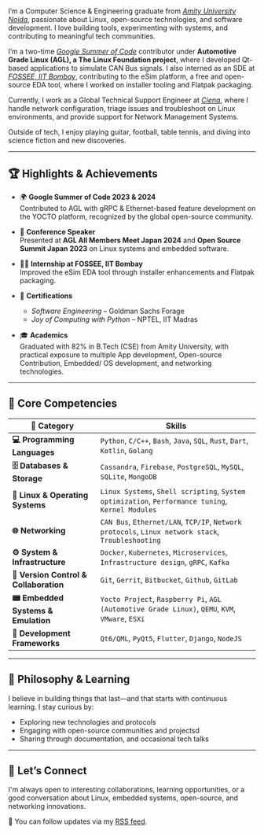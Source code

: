 #

I’m a Computer Science & Engineering graduate from _[Amity University Noida](https://www.amity.edu)_, passionate about Linux, open-source technologies, and software development. I love building tools, experimenting with systems, and contributing to meaningful tech communities.

I’m a two-time _[Google Summer of Code](https://summerofcode.withgoogle.com)_ contributor under __Automotive Grade Linux (AGL), a The Linux Foundation project__, where I developed Qt-based applications to simulate CAN Bus signals. I also interned as an SDE at _[FOSSEE, IIT Bombay](https://fossee.in)_, contributing to the eSim platform, a free and open-source EDA tool, where I worked on installer tooling and Flatpak packaging.

Currently, I work as a Global Technical Support Engineer at _[Ciena](https://www.ciena.com)_, where I handle network configuration, triage issues and troubleshoot on Linux environments, and provide support for Network Management Systems.

Outside of tech, I enjoy playing guitar, football, table tennis, and diving into science fiction and new discoveries.


---

## 🏆 Highlights & Achievements

- 🌍 **Google Summer of Code 2023 & 2024**  
  Contributed to AGL with gRPC & Ethernet-based feature development on the YOCTO platform, recognized by the global open-source community.

- 🎤 **Conference Speaker**  
  Presented at **AGL All Members Meet Japan 2024** and **Open Source Summit Japan 2023** on Linux systems and embedded software.

- 🧑‍💻 **Internship at FOSSEE, IIT Bombay**  
  Improved the eSim EDA tool through installer enhancements and Flatpak packaging.

- 📜 **Certifications**  
  - *Software Engineering* – Goldman Sachs Forage  
  - *Joy of Computing with Python* – NPTEL, IIT Madras

- 🎓 **Academics**  
  Graduated with 82% in B.Tech (CSE) from Amity University, with practical exposure to multiple App development, Open-source Contribution, Embedded/ OS development, and networking technologies.

---

## 🧠 Core Competencies

| **🔖 Category**                        | **Skills**                                                                                         |
| -------------------------------------- | --------------------------------------------------------------------------------------------------- |
| **💻 Programming Languages**           | `Python`, `C/C++`, `Bash`, `Java`, `SQL`, `Rust`, `Dart`, `Kotlin`, `Golang`                       |
| **🗄️ Databases & Storage**            | `Cassandra`, `Firebase`, `PostgreSQL`, `MySQL`, `SQLite`, `MongoDB`                                 |
| **🐧 Linux & Operating Systems**       | `Linux Systems`, `Shell scripting`, `System optimization`, `Performance tuning`, `Kernel Modules`  |
| **🌐 Networking**                      | `CAN Bus`, `Ethernet/LAN`, `TCP/IP`, `Network protocols`, `Linux network stack`, `Troubleshooting` |
| **⚙️ System & Infrastructure**         | `Docker`, `Kubernetes`, `Microservices`, `Infrastructure design`, `gRPC`, `Kafka`                  |
| **🔁 Version Control & Collaboration** | `Git`, `Gerrit`, `Bitbucket`, `Github`, `GitLab`                                                                                     |
| **📟 Embedded Systems & Emulation**                | `Yocto Project`, `Raspberry Pi`, `AGL (Automotive Grade Linux)`, `QEMU`, `KVM`, `VMware`, `ESXi`                                    |
| **🧱 Development Frameworks**          | `Qt6/QML`, `PyQt5`, `Flutter`, `Django`, `NodeJS`                                                  |

---

## 🧭 Philosophy & Learning

I believe in building things that last—and that starts with continuous learning. I stay curious by:

- Exploring new technologies and protocols  
- Engaging with open-source communities and projectsd 
- Sharing through documentation, and occasional tech talks

---

## 🤝 Let’s Connect

I'm always open to interesting collaborations, learning opportunities, or a good conversation about Linux, embedded systems, open-source, and networking innovations.

📡 You can follow updates via my [RSS feed](/articles/index.xml).